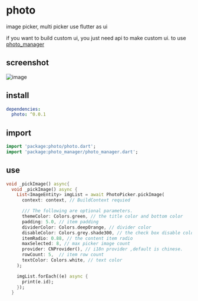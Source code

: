 # photo

image picker, multi picker
use flutter as ui

if you want to build custom ui, you just need api to make custom ui. to use [photo_manager](https://github.com/CaiJingLong/flutter_photo_manager)

## screenshot
![image](https://github.com/CaiJingLong/some_asset/blob/master/image_picker1.gif)

## install

```yaml
dependencies:
  photo: ^0.0.1
```

## import
```dart
import 'package:photo/photo.dart';
import 'package:photo_manager/photo_manager.dart';
```

## use
```dart
void _pickImage() async{
  void _pickImage() async {
    List<ImageEntity> imgList = await PhotoPicker.pickImage(
      context: context, // BuildContext requied

      /// The following are optional parameters.
      themeColor: Colors.green, // the title color and bottom color
      padding: 5.0, // item padding
      dividerColor: Colors.deepOrange, // divider color 
      disableColor: Colors.grey.shade300, // the check box disable color
      itemRadio: 0.88, // the content item radio
      maxSelected: 8, // max picker image count
      provider: CNProvider(), // i18n provider ,default is chinese.
      rowCount: 5,  // item row count
      textColor: Colors.white, // text color
    );

    imgList.forEach((e) async {
      print(e.id);
    });
  }

```